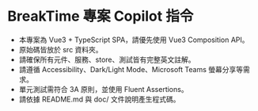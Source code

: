 <!-- Use this file to provide workspace-specific custom instructions to Copilot. For more details, visit https://code.visualstudio.com/docs/copilot/copilot-customization#_use-a-githubcopilotinstructionsmd-file -->

# BreakTime 專案 Copilot 指令
- 本專案為 Vue3 + TypeScript SPA，請優先使用 Vue3 Composition API。
- 原始碼皆放於 src 資料夾。
- 請確保所有元件、服務、store、測試皆有完整英文註解。
- 請遵循 Accessibility、Dark/Light Mode、Microsoft Teams 螢幕分享等需求。
- 單元測試需符合 3A 原則，並使用 Fluent Assertions。
- 請依據 README.md 與 doc/ 文件說明產生程式碼。
